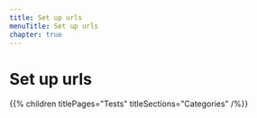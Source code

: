 ```yaml
---
title: Set up urls
menuTitle: Set up urls
chapter: true
---
```


# Set up urls

{{% children titlePages="Tests" titleSections="Categories" /%}}
